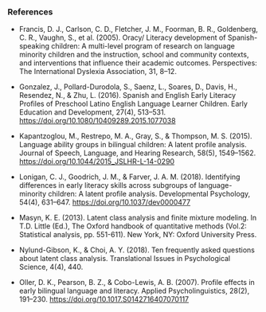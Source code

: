 ### References

- Francis, D. J., Carlson, C. D., Fletcher, J. M., Foorman, B. R., Goldenberg, C. R., Vaughn, S., et al. (2005). Oracy/ Literacy development of Spanish-speaking children: A multi-level program of research on language minority children and the instruction, school and community contexts, and interventions that influence their academic outcomes. Perspectives: The International Dyslexia Association, 31, 8–12.

- Gonzalez, J., Pollard-Durodola, S., Saenz, L., Soares, D., Davis, H., Resendez, N., & Zhu, L. (2016). Spanish and English Early Literacy Profiles of Preschool Latino English Language Learner Children. Early Education and Development, 27(4), 513–531. https://doi.org/10.1080/10409289.2015.1077038

- Kapantzoglou, M., Restrepo, M. A., Gray, S., & Thompson, M. S. (2015). Language ability groups in bilingual children: A latent profile analysis. Journal of Speech, Language, and Hearing Research, 58(5), 1549–1562. https://doi.org/10.1044/2015_JSLHR-L-14-0290

- Lonigan, C. J., Goodrich, J. M., & Farver, J. A. M. (2018). Identifying differences in early literacy skills across subgroups of language-minority children: A latent profile analysis. Developmental Psychology, 54(4), 631–647. https://doi.org/10.1037/dev0000477

- Masyn, K. E. (2013). Latent class analysis and finite mixture modeling. In T.D. Little (Ed.), The Oxford handbook of quantitative methods (Vol.2: Statistical analysis, pp. 551-611). New York, NY: Oxford University Press.

- Nylund-Gibson, K., & Choi, A. Y. (2018). Ten frequently asked questions about latent class analysis. Translational Issues in Psychological Science, 4(4), 440.

- Oller, D. K., Pearson, B. Z., & Cobo-Lewis, A. B. (2007). Profile effects in early bilingual language and literacy. Applied Psycholinguistics, 28(2), 191–230. https://doi.org/10.1017.S0142716407070117
